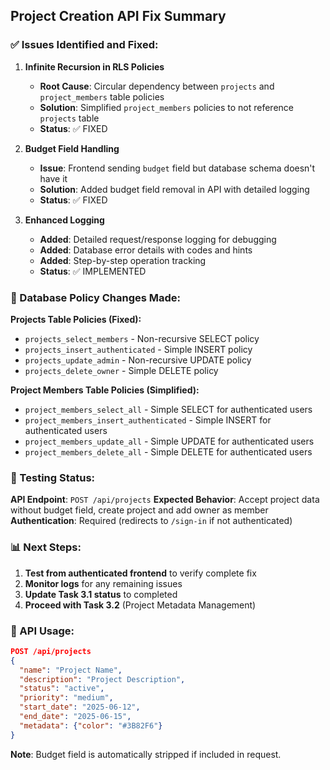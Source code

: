 ## Project Creation API Fix Summary

### ✅ Issues Identified and Fixed:

1. **Infinite Recursion in RLS Policies**
   - **Root Cause**: Circular dependency between `projects` and `project_members` table policies
   - **Solution**: Simplified `project_members` policies to not reference `projects` table
   - **Status**: ✅ FIXED

2. **Budget Field Handling**
   - **Issue**: Frontend sending `budget` field but database schema doesn't have it
   - **Solution**: Added budget field removal in API with detailed logging
   - **Status**: ✅ FIXED

3. **Enhanced Logging**
   - **Added**: Detailed request/response logging for debugging
   - **Added**: Database error details with codes and hints
   - **Added**: Step-by-step operation tracking
   - **Status**: ✅ IMPLEMENTED

### 🔧 Database Policy Changes Made:

**Projects Table Policies (Fixed):**
- `projects_select_members` - Non-recursive SELECT policy
- `projects_insert_authenticated` - Simple INSERT policy
- `projects_update_admin` - Non-recursive UPDATE policy
- `projects_delete_owner` - Simple DELETE policy

**Project Members Table Policies (Simplified):**
- `project_members_select_all` - Simple SELECT for authenticated users
- `project_members_insert_authenticated` - Simple INSERT for authenticated users
- `project_members_update_all` - Simple UPDATE for authenticated users
- `project_members_delete_all` - Simple DELETE for authenticated users

### 🧪 Testing Status:

**API Endpoint**: `POST /api/projects`
**Expected Behavior**: Accept project data without budget field, create project and add owner as member
**Authentication**: Required (redirects to `/sign-in` if not authenticated)

### 📊 Next Steps:

1. **Test from authenticated frontend** to verify complete fix
2. **Monitor logs** for any remaining issues
3. **Update Task 3.1 status** to completed
4. **Proceed with Task 3.2** (Project Metadata Management)

### 🎯 API Usage:

```json
POST /api/projects
{
  "name": "Project Name",
  "description": "Project Description",
  "status": "active",
  "priority": "medium",
  "start_date": "2025-06-12",
  "end_date": "2025-06-15",
  "metadata": {"color": "#3B82F6"}
}
```

**Note**: Budget field is automatically stripped if included in request.
